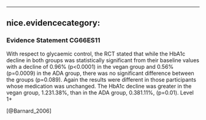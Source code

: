 
---
nice.evidencecategory: 
---

### Evidence Statement CG66ES11
With respect to glycaemic control, the RCT stated that while the HbA1c decline in both groups
was statistically significant from their baseline values with a decline of 0.96% (p<0.0001) in the
vegan group and 0.56% (p=0.0009) in the ADA group, there was no significant difference
between the groups (p=0.089). Again the results were different in those participants whose
medication was unchanged. The HbA1c decline was greater in the vegan group, 1.231.38%,
than in the ADA group, 0.381.11%, (p=0.01). Level 1+

[@Barnard_2006]

